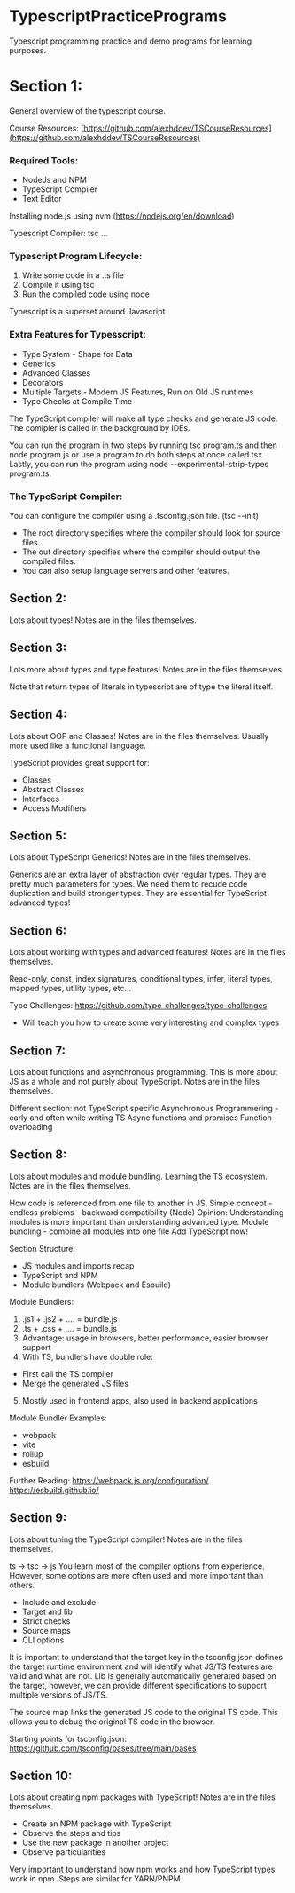 # TypescriptPracticePrograms
Typescript programming practice and demo programs for learning purposes.

# Section 1:
General overview of the typescript course.

Course Resources: [https://github.com/alexhddev/TSCourseResources](https://github.com/alexhddev/TSCourseResources)

### Required Tools:
* NodeJs and NPM
* TypeScript Compiler
* Text Editor

Installing node.js using nvm (https://nodejs.org/en/download)

Typescript Compiler: tsc ...

### Typescript Program Lifecycle:
1. Write some code in a .ts file
2. Compile it using tsc
3. Run the compiled code using node

Typescript is a superset around Javascript

### Extra Features for Typesscript:
* Type System - Shape for Data
* Generics
* Advanced Classes
* Decorators
* Multiple Targets - Modern JS Features, Run on Old JS runtimes
* Type Checks at Compile Time

The TypeScript compiler will make all type checks and generate JS code. The comipler is called in the background by IDEs.

You can run the program in two steps by running tsc program.ts and then node program.js or use a program to do both steps at once called tsx. Lastly, you can run the program using node --experimental-strip-types program.ts.

### The TypeScript Compiler:
You can configure the compiler using a .tsconfig.json file. (tsc --init)
* The root directory specifies where the compiler should look for source files.
* The out directory specifies where the compiler should output the compiled files.
* You can also setup language servers and other features.


## Section 2:
Lots about types!
Notes are in the files themselves.


## Section 3:
Lots more about types and type features!
Notes are in the files themselves.

Note that return types of literals in typescript are of type the literal itself.


## Section 4:
Lots about OOP and Classes!
Notes are in the files themselves.
Usually more used like a functional language.

TypeScript provides great support for:
* Classes
* Abstract Classes
* Interfaces
* Access Modifiers


## Section 5:
Lots about TypeScript Generics!
Notes are in the files themselves.

Generics are an extra layer of abstraction over regular types.
They are pretty much parameters for types.
We need them to recude code duplication and build stronger types.
They are essential for TypeScript advanced types!


## Section 6:
Lots about working with types and advanced features!
Notes are in the files themselves.

Read-only, const, index signatures, conditional types, infer, literal types, mapped types, utility types, etc...

Type Challenges: https://github.com/type-challenges/type-challenges
- Will teach you how to create some very interesting and complex types


## Section 7:
Lots about functions and asynchronous programming. This is more about JS as a whole and not purely about TypeScript.
Notes are in the files themselves.

Different section: not TypeScript specific
Asynchronous Programmering - early and often while writing TS
Async functions and promises
Function overloading


## Section 8:
Lots about modules and module bundling. Learning the TS ecosystem.
Notes are in the files themselves.

How code is referenced from one file to another in JS.
Simple concept - endless problems - backward compatibility (Node)
Opinion: Understanding modules is more important than understanding advanced type.
Module bundling - combine all modules into one file
Add TypeScript now!

Section Structure:
* JS modules and imports recap
* TypeScript and NPM
* Module bundlers (Webpack and Esbuild)

Module Bundlers:
1. .js1 + .js2 + .... = bundle.js
2. .ts + .css + .... = bundle.js
3. Advantage: usage in browsers, better performance, easier browser support
4. With TS, bundlers have double role:
- First call the TS compiler
- Merge the generated JS files
5. Mostly used in frontend apps, also used in backend applications

Module Bundler Examples:
- webpack
- vite
- rollup
- esbuild

Further Reading:
https://webpack.js.org/configuration/
https://esbuild.github.io/


## Section 9:
Lots about tuning the TypeScript compiler!
Notes are in the files themselves.

ts -> tsc -> js
You learn most of the compiler options from experience.
However, some options are more often used and more important than others.

- Include and exclude
- Target and lib
- Strict checks
- Source maps
- CLI options

It is important to understand that the target key in the tsconfig.json defines the target runtime environment and will identify what JS/TS features are valid and what are not.
Lib is generally automatically generated based on the target, however, we can provide different specifications to support multiple versions of JS/TS.

The source map links the generated JS code to the original TS code. This allows you to debug the original TS code in the browser.

Starting points for tsconfig.json: https://github.com/tsconfig/bases/tree/main/bases


## Section 10:
Lots about creating npm packages with TypeScript!
Notes are in the files themselves.

- Create an NPM package with TypeScript
- Observe the steps and tips
- Use the new package in another project
- Observe particularities

Very important to understand how npm works and how TypeScript types work in npm.
Steps are similar for YARN/PNPM.
